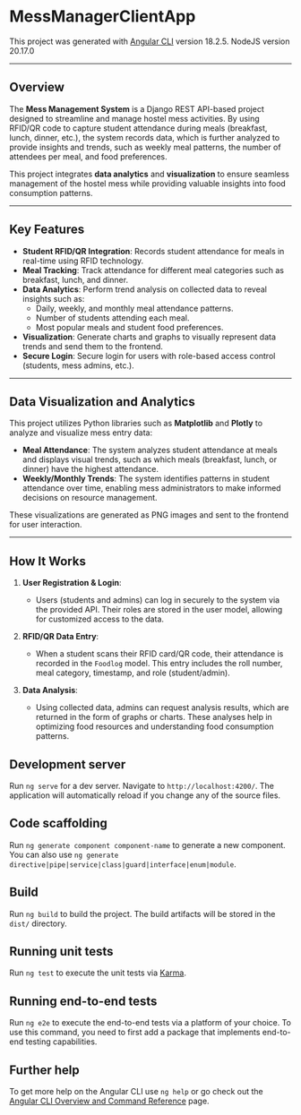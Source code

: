 # MessManagerClientApp

This project was generated with [Angular CLI](https://github.com/angular/angular-cli) version 18.2.5.
NodeJS version 20.17.0

---

## Overview

The **Mess Management System** is a Django REST API-based project designed to streamline and manage hostel mess activities. By using RFID/QR code to capture student attendance during meals (breakfast, lunch, dinner, etc.), the system records data, which is further analyzed to provide insights and trends, such as weekly meal patterns, the number of attendees per meal, and food preferences.

This project integrates **data analytics** and **visualization** to ensure seamless management of the hostel mess while providing valuable insights into food consumption patterns. 

---

## **Key Features**

- **Student RFID/QR Integration**: Records student attendance for meals in real-time using RFID technology.
- **Meal Tracking**: Track attendance for different meal categories such as breakfast, lunch, and dinner.
- **Data Analytics**: Perform trend analysis on collected data to reveal insights such as:
  - Daily, weekly, and monthly meal attendance patterns.
  - Number of students attending each meal.
  - Most popular meals and student food preferences.
- **Visualization**: Generate charts and graphs to visually represent data trends and send them to the frontend.
- **Secure Login**: Secure login for users with role-based access control (students, mess admins, etc.).
  
---

## **Data Visualization and Analytics**

This project utilizes Python libraries such as **Matplotlib** and **Plotly** to analyze and visualize mess entry data:

- **Meal Attendance**: The system analyzes student attendance at meals and displays visual trends, such as which meals (breakfast, lunch, or dinner) have the highest attendance.
- **Weekly/Monthly Trends**: The system identifies patterns in student attendance over time, enabling mess administrators to make informed decisions on resource management.

These visualizations are generated as PNG images and sent to the frontend for user interaction.

---

## **How It Works**

1. **User Registration & Login**:
   - Users (students and admins) can log in securely to the system via the provided API. Their roles are stored in the user model, allowing for customized access to the data.

2. **RFID/QR Data Entry**:
   - When a student scans their RFID card/QR code, their attendance is recorded in the `Foodlog` model. This entry includes the roll number, meal category, timestamp, and role (student/admin).

3. **Data Analysis**:
   - Using collected data, admins can request analysis results, which are returned in the form of graphs or charts. These analyses help in optimizing food resources and understanding food consumption patterns.


## Development server

Run `ng serve` for a dev server. Navigate to `http://localhost:4200/`. The application will automatically reload if you change any of the source files.

## Code scaffolding

Run `ng generate component component-name` to generate a new component. You can also use `ng generate directive|pipe|service|class|guard|interface|enum|module`.

## Build

Run `ng build` to build the project. The build artifacts will be stored in the `dist/` directory.

## Running unit tests

Run `ng test` to execute the unit tests via [Karma](https://karma-runner.github.io).

## Running end-to-end tests

Run `ng e2e` to execute the end-to-end tests via a platform of your choice. To use this command, you need to first add a package that implements end-to-end testing capabilities.

## Further help

To get more help on the Angular CLI use `ng help` or go check out the [Angular CLI Overview and Command Reference](https://angular.dev/tools/cli) page.
